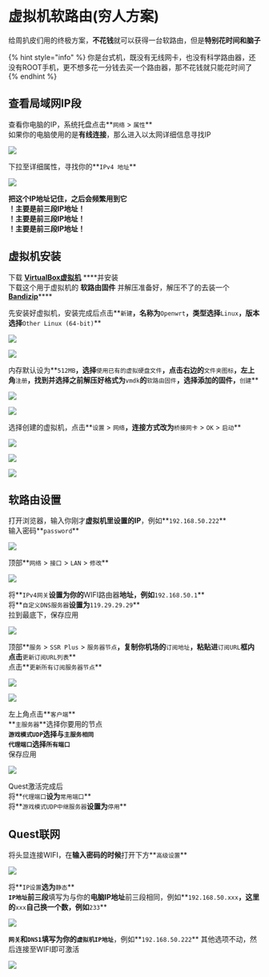 # 虚拟机软路由\(穷人方案\)

给周扒皮们用的终极方案，**不花钱**就可以获得一台软路由，但是**特别花时间和脑子**

{% hint style="info" %}
你是台式机，既没有无线网卡，也没有科学路由器，还没有ROOT手机，更不想多花一分钱去买一个路由器，那不花钱就只能花时间了
{% endhint %}

## 查看局域网IP段

查看你电脑的IP，系统托盘点击**`网络` &gt; `属性`**  
如果你的电脑使用的是**有线连接**，那么进入以太网详细信息寻找IP

![](https://cdn.jsdelivr.net/gh/EYW-015/Oculus-guide-China/wifi/wifi1.png)

下拉至详细属性，寻找你的**`IPv4 地址`**

![](https://cdn.jsdelivr.net/gh/EYW-015/Oculus-guide-China/wifi/wifi2.png)

**把这个IP地址记住，之后会频繁用到它  
！主要是前三段IP地址！  
！主要是前三段IP地址！  
！主要是前三段IP地址！**

## **虚拟机安装**

下载 [**VirtualBox虚拟机**](https://www.virtualbox.org/wiki/Downloads) ****并安装  
下载这个用于虚拟机的 **软路由固件** 并解压准备好，解压不了的去装一个 [**Bandizip**](https://cn.bandisoft.com/bandizip/)\*\*\*\*

先安装好虚拟机，安装完成后点击**`新建`**，名称为**`Openwrt`**，类型选择**`Linux`**，版本选择**`Other Linux (64-bit)`**

![](https://cdn.jsdelivr.net/gh/EYW-015/Oculus-guide-China/img/vm/vm1.png)

![](https://cdn.jsdelivr.net/gh/EYW-015/Oculus-guide-China/img/vm/vm2.png)

内存默认设为**`512MB`**，选择**`使用已有的虚拟硬盘文件`**，点击右边的**`文件夹图标`**，左上角**`注册`**，找到并选择之前解压好格式为**`vmdk`**的**`软路由固件`**，选择添加的固件，**`创建`**

![](https://cdn.jsdelivr.net/gh/EYW-015/Oculus-guide-China/img/vm/vm3.png)

![](https://cdn.jsdelivr.net/gh/EYW-015/Oculus-guide-China/img/vm/vm4.png)

选择创建的虚拟机，点击**`设置` &gt; `网络`**，连接方式改为**`桥接网卡` &gt; `OK` &gt; `启动`**

![](https://cdn.jsdelivr.net/gh/EYW-015/Oculus-guide-China/img/vm/vm5.png)

![](https://cdn.jsdelivr.net/gh/EYW-015/Oculus-guide-China/img/vm/vm6.png)



![](https://cdn.jsdelivr.net/gh/EYW-015/Oculus-guide-China/img/vm/vm11.png)

## 软路由设置

打开浏览器，输入你刚才**虚拟机里设置的IP**，例如**`192.168.50.222`**  
输入密码**`password`**

![](https://cdn.jsdelivr.net/gh/EYW-015/Oculus-guide-China/img/openwrt/op2.png)

顶部**`网络` &gt; `接口` &gt; `LAN` &gt; `修改`**

![](https://cdn.jsdelivr.net/gh/EYW-015/Oculus-guide-China/img/openwrt/op3.png)

将**`IPv4网关`**设置为你的**WIFI路由器**地址，例如**`192.168.50.1`**  
将**`自定义DNS服务器`**设置为**`119.29.29.29`**  
拉到最底下，保存应用

![](https://cdn.jsdelivr.net/gh/EYW-015/Oculus-guide-China/img/openwrt/op4.png)

顶部**`服务` &gt; `SSR Plus` &gt; `服务器节点`**，复制你机场的**`订阅地址`**，粘贴进**`订阅URL`**框内  
点击**`更新订阅URL列表`**  
点击**`更新所有订阅服务器节点`**

![](https://cdn.jsdelivr.net/gh/EYW-015/Oculus-guide-China/img/openwrt/op5.png)

![](https://cdn.jsdelivr.net/gh/EYW-015/Oculus-guide-China/img/openwrt/op6.png)

左上角点击**`客户端`**  
**`主服务器`**选择你要用的节点  
**`游戏模式UDP`**选择与**`主服务相同`**  
**`代理端口`**选择**`所有端口`**  
保存应用

![](https://cdn.jsdelivr.net/gh/EYW-015/Oculus-guide-China/img/openwrt/op1.png)

Quest激活完成后  
将**`代理端口`**设为**`常用端口`**  
将**`游戏模式UDP中继服务器`**设置为**`停用`**

## Quest联网

将头显连接WIFI，在**输入密码的时候**打开下方**`高级设置`**

![](https://cdn.jsdelivr.net/gh/EYW-015/Oculus-guide-China/img/quest/wifi1.jpg)

将**`IP设置`**选为**`静态`**  
**`IP地址`前三段**填写为与你的**电脑IP地址**前三段相同，例如**`192.168.50.xxx`**，这里的**`xxx`**自己换一个数，例如**`233`**

![](https://cdn.jsdelivr.net/gh/EYW-015/Oculus-guide-China/img/quest/wifi2.jpg)

**`网关`**和**`DNS1`**填写为你的**`虚拟机IP地址`**，例如**`192.168.50.222`** 其他选项不动，然后连接至WIFI即可激活

![](https://cdn.jsdelivr.net/gh/EYW-015/Oculus-guide-China/img/quest/wifi3.jpg)

